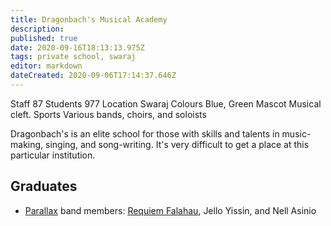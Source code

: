 ```yaml
---
title: Dragonbach's Musical Academy
description: 
published: true
date: 2020-09-16T18:13:13.975Z
tags: private school, swaraj
editor: markdown
dateCreated: 2020-09-06T17:14:37.646Z
---
```


Staff 	87
Students 	977
Location 	Swaraj
Colours 	Blue, Green
Mascot 	Musical cleft.
Sports 	Various bands, choirs, and soloists

Dragonbach's is an elite school for those with skills and talents in music-making, singing, and song-writing. It's very difficult to get a place at this particular institution.

## Graduates

- [Parallax](/entertainment/parallax) band members: [Requiem Falahau](/characters/requiem-falahau), Jello Yissin, and Nell Asinio